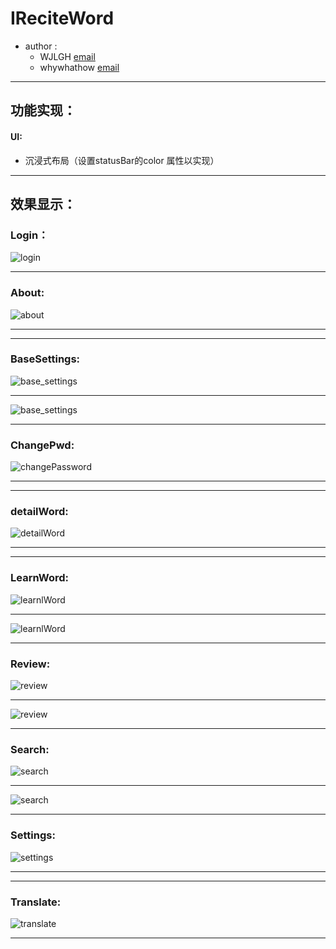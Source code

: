 
# IReciteWord

- author :
    - WJLGH  [email](1179315470@qq.com)
    - whywhathow [email](1246389103@qq.com)



---



## 功能实现：

#### UI:  	

- 沉浸式布局（设置statusBar的color 属性以实现） 

  

---



## 效果显示：

### Login：

![login](./result_pic/login.png)



---

### About:

![about](./result_pic/about.png)

---

---

###  BaseSettings:

![base_settings](./result_pic/base_settings.png)

---

![base_settings](./result_pic/base_setting-save.png)

---

### ChangePwd:

![changePassword](./result_pic/changePwd.png)

---

---

### detailWord:

![detailWord](./result_pic/detailWord.png)

---

---

### LearnWord:

![learnlWord](./result_pic/learnWord.png)

---

![learnlWord](./result_pic/learnWord_after.png)

---

### Review:

![review](./result_pic/review_all.png)

---
![review](./result_pic/reviewWord.png)

---

### Search:

![search](./result_pic/search_1.png)

---

![search](./result_pic/search_input.png)

---


### Settings:

![settings](./result_pic/settings.png)

---

---

### Translate:

![translate](./result_pic/translate.png)

---